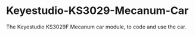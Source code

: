 # Keyestudio-KS3029-Mecanum-Car
The Keyestudio KS3029F Mecanum car module, to code and use the car.

